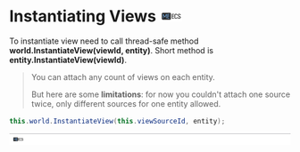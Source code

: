# Instantiating Views [![](Logo-Tiny.png)](/../../#glossary)
To instantiate view need to call thread-safe method **world.InstantiateView(viewId, entity)**. Short method is **entity.InstantiateView(viewId)**.
> You can attach any count of views on each entity.
>
> But here are some **limitations**: for now you couldn't attach one source twice, only different sources for one entity allowed.
```csharp
this.world.InstantiateView(this.viewSourceId, entity);
```

[![](Footer.png)](/../../#glossary)
